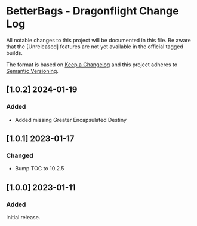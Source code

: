 # BetterBags - Dragonflight Change Log
All notable changes to this project will be documented in this file. Be aware that the [Unreleased] features are not yet available in the official tagged builds.

The format is based on [Keep a Changelog](http://keepachangelog.com/) and this project adheres to [Semantic Versioning](http://semver.org/).

## [1.0.2] 2024-01-19
### Added
- Added missing Greater Encapsulated Destiny

## [1.0.1] 2023-01-17
### Changed
- Bump TOC to 10.2.5

## [1.0.0] 2023-01-11
### Added
Initial release.
